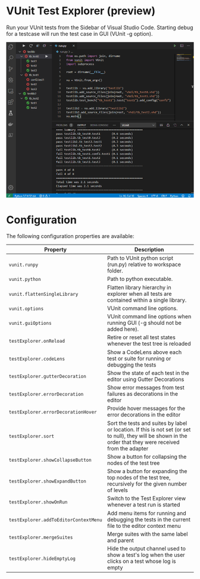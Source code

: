 # VUnit Test Explorer (preview)
Run your VUnit tests from the Sidebar of Visual Studio Code. Starting debug for a 
testcase will run the test case in GUI (VUnit -g option).

![](/img/screenshot.png?raw=true)

# Configuration
The following configuration properties are available:

Property                              | Description
--------------------------------------|---------------------------------------------------------------
`vunit.runpy`                         | Path to VUnit python script (run.py) relative to workspace folder.
`vunit.python`                        | Path to python executable.
`vunit.flattenSingleLibrary`          | Flatten library hierarchy in explorer when all tests are contained within a single library.
`vunit.options`                       | VUnit command line options.
`vunit.guiOptions`                    | VUnit command line options when running GUI (-g should not be added here).
`testExplorer.onReload`               | Retire or reset all test states whenever the test tree is reloaded
`testExplorer.codeLens`               | Show a CodeLens above each test or suite for running or debugging the tests
`testExplorer.gutterDecoration`       | Show the state of each test in the editor using Gutter Decorations
`testExplorer.errorDecoration`        | Show error messages from test failures as decorations in the editor
`testExplorer.errorDecorationHover`   | Provide hover messages for the error decorations in the editor
`testExplorer.sort`                   | Sort the tests and suites by label or location. If this is not set (or set to null), they will be shown in the order that they were received from the adapter
`testExplorer.showCollapseButton`     | Show a button for collapsing the nodes of the test tree
`testExplorer.showExpandButton`       | Show a button for expanding the top nodes of the test tree, recursively for the given number of levels
`testExplorer.showOnRun`              | Switch to the Test Explorer view whenever a test run is started
`testExplorer.addToEditorContextMenu` | Add menu items for running and debugging the tests in the current file to the editor context menu
`testExplorer.mergeSuites`            | Merge suites with the same label and parent
`testExplorer.hideEmptyLog`           | Hide the output channel used to show a test's log when the user clicks on a test whose log is empty
